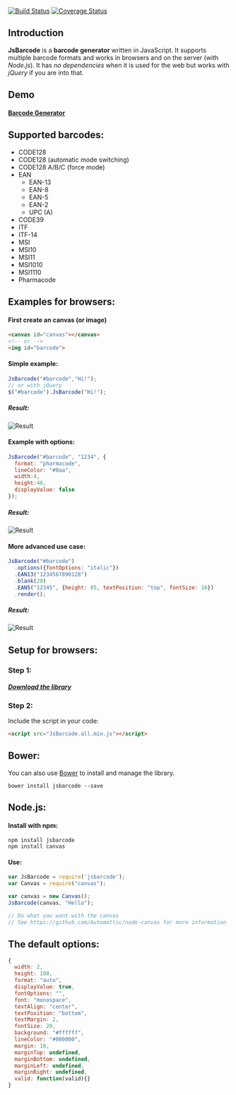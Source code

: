 [![Build Status](https://secure.travis-ci.org/lindell/JsBarcode.png)](http://travis-ci.org/lindell/JsBarcode)
[![Coverage Status](https://coveralls.io/repos/github/lindell/JsBarcode/badge.svg?branch=master)](https://coveralls.io/github/lindell/JsBarcode?branch=master)

Introduction
----
**JsBarcode** is a **barcode generator** written in JavaScript. It supports multiple barcode formats and works in browsers and on the server (with *Node.js*). It has *no dependencies* when it is used for the web but works with *jQuery* if you are into that.

Demo
----
#### [Barcode Generator](http://lindell.github.io/JsBarcode/)

Supported barcodes:
----
* CODE128
 * CODE128 (automatic mode switching)
 * CODE128 A/B/C (force mode)
* EAN
  * EAN-13
  * EAN-8
  * EAN-5
  * EAN-2
  * UPC (A)
* CODE39
* ITF
* ITF-14
* MSI
 * MSI10
 * MSI11
 * MSI1010
 * MSI1110
* Pharmacode

Examples for browsers:
----

#### First create an canvas (or image)
````html
<canvas id="canvas"></canvas>
<!-- or -->
<img id="barcode">
````



#### Simple example:
````javascript
JsBarcode("#barcode","Hi!");
// or with jQuery
$("#barcode").JsBarcode("Hi!");
````

##### Result:
![Result](http://i.imgur.com/TIp2tk5.png)


#### Example with options:
````javascript
JsBarcode("#barcode", "1234", {
  format: "pharmacode",
  lineColor: "#0aa",
  width:4,
  height:40,
  displayValue: false
});
````
##### Result:
![Result](http://i.imgur.com/Y2IrjUi.png)


#### More advanced use case:
````javascript
JsBarcode("#barcode")
  .options({fontOptions: "italic"})
  .EAN13("1234567890128")
  .blank(20)
  .EAN5("12345", {height: 85, textPosition: "top", fontSize: 16})
  .render();
````
##### Result:
![Result](http://i.imgur.com/PV2PuTE.png)


Setup for browsers:
----
### Step 1:
##### [Download the library](https://github.com/lindell/JsBarcode/releases)

### Step 2:
Include the script in your code:


````html
<script src="JsBarcode.all.min.js"></script>
````

Bower:
----
You can also use [Bower](http://bower.io) to install and manage the library.
````
bower install jsbarcode --save
````

Node.js:
----
#### Install with npm:
````
npm install jsbarcode
npm install canvas
````

#### Use:
```` javascript
var JsBarcode = require('jsbarcode');
var Canvas = require("canvas");

var canvas = new Canvas();
JsBarcode(canvas, "Hello");

// Do what you want with the canvas
// See https://github.com/Automattic/node-canvas for more information
````



The default options:
----
````javascript
{
  width: 2,
  height: 100,
  format: "auto",
  displayValue: true,
  fontOptions: "",
  font: "monospace",
  textAlign: "center",
  textPosition: "bottom",
  textMargin: 2,
  fontSize: 20,
  background: "#ffffff",
  lineColor: "#000000",
  margin: 10,
  marginTop: undefined,
  marginBottom: undefined,
  marginLeft: undefined,
  marginRight: undefined,
  valid: function(valid){}
}
````
